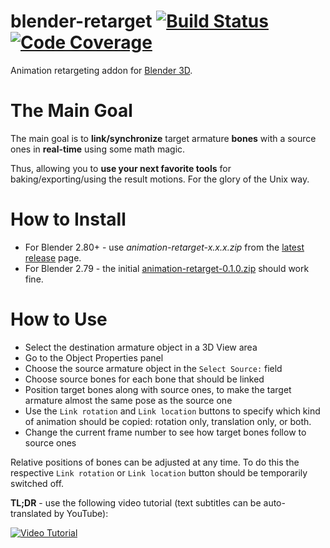 # blender-retarget [![Build Status](https://travis-ci.org/igelbox/blender-retarget.svg)](https://travis-ci.org/igelbox/blender-retarget) [![Code Coverage](https://codecov.io/gh/igelbox/blender-retarget/graph/badge.svg)](https://codecov.io/gh/igelbox/blender-retarget)
Animation retargeting addon for [Blender 3D](http://www.blender.org/).

# The Main Goal
The main goal is to __link/synchronize__ target armature __bones__ with a source ones in __real-time__ using some math magic.

Thus, allowing you to __use your next favorite tools__ for baking/exporting/using the result motions. For the glory of the Unix way.

# How to Install
* For Blender 2.80+ - use *animation-retarget-x.x.x.zip* from the [latest release](https://github.com/igelbox/blender-retarget/releases/latest) page.
* For Blender 2.79 - the initial [animation-retarget-0.1.0.zip](https://github.com/igelbox/blender-retarget/releases/download/v0.1.0/animation-retarget-0.1.0.zip) should work fine.

# How to Use
- Select the destination armature object in a 3D View area
- Go to the Object Properties panel
- Choose the source armature object in the `Select Source:` field
- Choose source bones for each bone that should be linked
- Position target bones along with source ones, to make the target armature almost the same pose as the source one
- Use the `Link rotation` and `Link location` buttons to specify which kind of animation should be copied: rotation only, translation only, or both.
- Change the current frame number to see how target bones follow to source ones

Relative positions of bones can be adjusted at any time.
To do this the respective `Link rotation` or `Link location` button should be temporarily switched off.

**TL;DR** - use the following video tutorial (text subtitles can be auto-translated by YouTube):

[![Video Tutorial](https://i.ytimg.com/vi/rPLdn0nf5Kw/hqdefault.jpg)](http://www.youtube.com/watch?v=rPLdn0nf5Kw)
